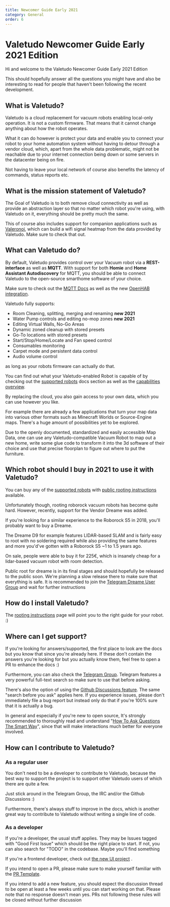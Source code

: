 ```yaml
---
title: Newcomer Guide Early 2021
category: General
order: 6
---
```


# Valetudo Newcomer Guide Early 2021 Edition

Hi and welcome to the Valetudo Newcomer Guide Early 2021 Edition

This should hopefully answer all the questions you might have and also be interesting to read for people that haven't been following the recent development.



## What is Valetudo?

Valetudo is a cloud replacement for vacuum robots enabling local-only operation. It is not a custom firmware.
That means that it cannot change anything about how the robot operates.

What it can do however is protect your data and enable you to connect your robot
to your home automation system without having to detour through a vendor cloud, which,
apart from the whole data problematic, might not be reachable due to your internet connection
being down or some servers in the datacenter being on fire.

Not having to leave your local network of course also benefits the latency of commands, status reports etc.

## What is the mission statement of Valetudo?

The Goal of Valetudo is to both remove cloud connectivity as well as provide an abstraction layer so that no matter
which robot you're using, with Valetudo on it, everything should be pretty much the same.

This of course also includes support for companion applications such as [Valeronoi](https://github.com/ccoors/Valeronoi),
which can build a wifi signal heatmap from the data provided by Valetudo.
Make sure to check that out.

## What can Valetudo do?

By default, Valetudo provides control over your Vacuum robot via a **REST-interface** as well as **MQTT**.
With support for both **Homie** and **Home Assistant Autodiscovery** for MQTT, you should be able to connect Valetudo to
the open-source smarthome software of your choice.

Make sure to check out the [MQTT Docs](https://valetudo.cloud/pages/integrations/mqtt.html) as well as the new
[OpenHAB integration](https://valetudo.cloud/pages/integrations/openhab-integration.html).

Valetudo fully supports:

- Room Cleaning, splitting, merging and renaming **new 2021**
- Water Pump controls and editing no-mop zones **new 2021**
- Editing Virtual Walls, No-Go Areas
- Dynamic zoned cleanup with stored presets
- Go-To locations with stored presets
- Start/Stop/Home/Locate and Fan speed control
- Consumables monitoring
- Carpet mode and persistent data control
- Audio volume control

as long as your robots firmware can actually do that.

You can find out what your Valetudo-enabled Robot is capable of by checking out the
[supported robots](https://valetudo.cloud/pages/general/supported-robots.html) docs section as well as the
[capabilities overview](https://valetudo.cloud/pages/general/capabilities-overview.html).

By replacing the cloud, you also gain access to your own data, which you can use however you like.

For example there are already a few applications that turn your map data into various other formats such as Minecraft Worlds
or Source-Engine maps. There's a huge amount of possibilities yet to be explored.

Due to the openly documented, standardized and easily accessible Map Data, one can use any Valetudo-compatible Vacuum Robot to map out
a new home, write some glue code to transform it into the 3d software of their choice and use that precise floorplan to
figure out where to put the furniture.

## Which robot should I buy in 2021 to use it with Valetudo?

You can buy any of the [supported robots](https://valetudo.cloud/pages/general/supported-robots.html) with
[public rooting instructions](https://dontvacuum.me/robotinfo/) available.

Unfortunately though, rooting roborock vacuum robots has become quite hard.
However, recently, support for the Vendor Dreame was added.

If you're looking for a similar experience to the Roborock S5 in 2018, you'll probably want to buy a Dreame.

The Dreame D9 for example features LIDAR-based SLAM and is fairly easy to root with no soldering required while also providing the same features
and more you'd've gotten with a Roborock S5 ~1 to 1.5 years ago.

On sale, people were able to buy it for 225€, which is insanely cheap for a lidar-based vacuum robot with room detection.

Public root for dreame is in its final stages and should hopefully be released to the public soon.
We're planning a slow release there to make sure that everything is safe. It is recommended to join the
[Telegram Dreame User Group](https://t.me/joinchat/6i4dNJMKEyxjYmMy) and wait for further instructions

## How do I install Valetudo?

The [rooting instructions](https://valetudo.cloud/pages/general/rooting-instructions.html) page will point you to the
right guide for your robot. :)


## Where can I get support?

If you're looking for answers/supported, the first place to look are the docs but you know that since you're already here. If these don't contain the answers you're looking for but you actually know them, feel free to open a PR to enhance the docs :)

Furthermore, you can also check the [Telegram Group](https://t.me/joinchat/K75O8F3ccTBjYjli).
Telegram features a very powerful full-text search so make sure to use that before asking.

There's also the option of using the [Github Discussions feature](https://github.com/Hypfer/Valetudo/discussions/categories/q-a-support). The same "search before you ask" applies here.
If you experience issues, please don't immediately file a bug report but instead only do that if you're 100% sure that it is actually a bug.

In general and especially if you're new to open source, It's strongly recommended to thoroughly read and understand "[How To Ask Questions The Smart Way](http://www.catb.org/~esr/faqs/smart-questions)", since that will make interactions much better for everyone involved.

## How can I contribute to Valetudo?

### As a regular user

You don't need to be a developer to contribute to Valetudo, because the best way to support the project is to support other Valetudo users of which there are quite a few.

Just stick around in the Telegram Group, the IRC and/or the Github Discussions :)

Furthermore, there's always stuff to improve in the docs, which is another great way to contribute to Valetudo without writing a single line of code.

### As a developer

If you're a developer, the usual stuff applies.
They may be Issues tagged with "Good First Issue" which should be the right place to start.
If not, you can also search for "TODO" in the codebase. Maybe you'll find something

If you're a frontend developer, check out [the new UI project](https://github.com/Jomik/Valetudo-UI) .


If you intend to open a PR, please make sure to make yourself familiar with the [PR Template](https://raw.githubusercontent.com/Hypfer/Valetudo/master/.github/PULL_REQUEST_TEMPLATE.md).

If you intend to add a new feature, you should expect the discussion thread to be open at least a few weeks until you can start working on that.
Please note that no response doesn't mean yes. PRs not following these rules will be closed without further discussion
